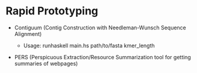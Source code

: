 # Rapid Prototyping

- Contiguum (Contig Construction with Needleman-Wunsch Sequence Alignment)
  - Usage: runhaskell main.hs path/to/fasta kmer_length

- PERS (Perspicuous Extraction/Resource Summarization tool for getting summaries of webpages)
